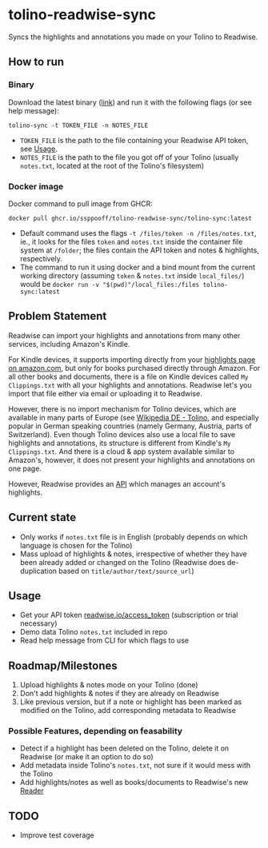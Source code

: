 # tolino-readwise-sync
Syncs the highlights and annotations you made on your Tolino to Readwise.

## How to run
### Binary
Download the latest binary ([link](https://github.com/ssppooff/tolino-readwise-sync/releases/latest)) and run it with the following flags (or see help message):  
```
tolino-sync -t TOKEN_FILE -n NOTES_FILE
```
- `TOKEN_FILE` is the path to the file containing your Readwise API token, see [Usage](#usage).
- `NOTES_FILE` is the path to the file you got off of your Tolino (usually `notes.txt`, located at the root of the Tolino's filesystem)

### Docker image
Docker command to pull image from GHCR:  
```
docker pull ghcr.io/ssppooff/tolino-readwise-sync/tolino-sync:latest
```
- Default command uses the flags `-t /files/token -n /files/notes.txt`, ie., it looks for the files `token` and `notes.txt` inside the container file system at `/folder`; the files contain the API token and notes & highlights, respectively.
- The command to run it using docker and a bind mount from the current working directory (assuming `token` & `notes.txt` inside `local_files/`) would be `docker run -v "$(pwd)"/local_files:/files tolino-sync:latest`

## Problem Statement
Readwise can import your highlights and annotations from many other services, including Amazon's Kindle.

For Kindle devices, it supports importing directly from your [highlights page on amazon.com](https://read.amazon.com/notebook), but only for books purchased directly through Amazon. For all other books and documents, there is a file on Kindle devices called `My Clippings.txt` with all your highlights and annotations. Readwise let's you import that file either via email or uploading it to Readwise.

However, there is no import mechanism for Tolino devices, which are available in many parts of Europe (see [Wikipedia DE - Tolino](https://de.wikipedia.org/wiki/Tolino), and especially popular in German speaking countries (namely Germany, Austria, parts of Switzerland). Even though Tolino devices also use a local file to save highlights and annotations, its structure is different from Kindle's `My Clippings.txt`. And there is a cloud & app system available similar to Amazon's, however, it does not present your highlights and annotations on one page.

However, Readwise provides an [API](https://readwise.io/api_deets) which manages an account's highlights.

## Current state
- Only works if `notes.txt` file is in English (probably depends on which language is chosen for the Tolino)
- Mass upload of highlights & notes, irrespective of whether they have been already added
 or changed on the Tolino (Readwise does de-duplication based on `title/author/text/source_url`)
 
## Usage
- Get your API token [readwise.io/access_token](https://readwise.io/access_token) (subscription or trial necessary)
- Demo data Tolino `notes.txt` included in repo
- Read help message from CLI for which flags to use

## Roadmap/Milestones
1. Upload highlights & notes mode on your Tolino (done)
2. Don't add highlights & notes if they are already on Readwise
3. Like previous version, but if a note or highlight has been marked as modified on the Tolino, add corresponding metadata to Readwise

### Possible Features, depending on feasability
- Detect if a highlight has been deleted on the Tolino, delete it on Readwise (or make it an option to do so)
- Add metadata inside Tolino's `notes.txt`, not sure if it would mess with the Tolino
- Add highlights/notes as well as books/documents to Readwise's new [Reader](https://readwise.io/read)

## TODO
- Improve test coverage
